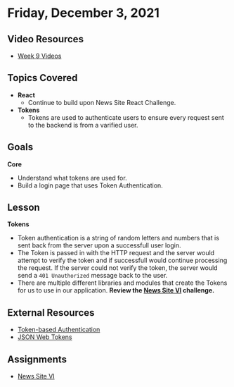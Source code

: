 # Friday, December 3, 2021

## Video Resources
- [Week 9 Videos](https://www.youtube.com/watch?v=sax4G48z2B8&list=PLu0CiQ7bzwESlbBaHApo6GkOU_lhwVo7i)

## Topics Covered
- **React**
  - Continue to build upon News Site React Challenge.
- **Tokens**
  - Tokens are used to authenticate users to ensure every request sent to the backend is from a varified user.

## Goals
**Core**
 - Understand what tokens are used for.
 - Build a login page that uses Token Authentication.

## Lesson
**Tokens**
  - Token authentication is a string of random letters and numbers that is sent back from the server upon a successfull user login.
  - The Token is passed in with the HTTP request and the server would attempt to verify the token and if successfull would continue processing the request. If the server could not verify the token, the server would send a `401 Unauthorized` message back to the user.
  - There are multiple different libraries and modules that create the Tokens for us to use in our application.
**Review the [News Site VI](https://github.com/papaplatoon/news-site-VI) challenge.**

## External Resources
- [Token-based Authentication](https://www.okta.com/identity-101/what-is-token-based-authentication/#:~:text=In%20token%2Dbased%20authentication%2C%20tokens,for%20users%20to%20enter%20manually.)
- [JSON Web Tokens](https://auth0.com/learn/token-based-authentication-made-easy/)

## Assignments
- [News Site VI](https://github.com/papaplatoon/news-site-VI)


